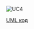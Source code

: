 ![UC4](http://www.plantuml.com/plantuml/proxy?idx=0&src=https://raw.githubusercontent.com/ip-85/System-Dynamics/master/Doc/UMLDiagrams/scenarios/admin/Diagrams/UML/UC4.pu)

[UML код](https://github.com/ip-85/System-Dynamics/blob/master/Doc/UMLDiagrams/scenarios/admin/Diagrams/UML/UC4.pu)
